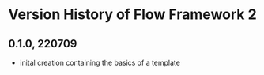 # Version History of Flow Framework 2
## 0.1.0, 220709
* inital creation containing the basics of a template